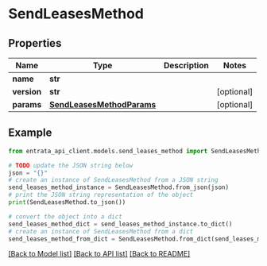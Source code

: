 # SendLeasesMethod


## Properties

Name | Type | Description | Notes
------------ | ------------- | ------------- | -------------
**name** | **str** |  | 
**version** | **str** |  | [optional] 
**params** | [**SendLeasesMethodParams**](SendLeasesMethodParams.md) |  | [optional] 

## Example

```python
from entrata_api_client.models.send_leases_method import SendLeasesMethod

# TODO update the JSON string below
json = "{}"
# create an instance of SendLeasesMethod from a JSON string
send_leases_method_instance = SendLeasesMethod.from_json(json)
# print the JSON string representation of the object
print(SendLeasesMethod.to_json())

# convert the object into a dict
send_leases_method_dict = send_leases_method_instance.to_dict()
# create an instance of SendLeasesMethod from a dict
send_leases_method_from_dict = SendLeasesMethod.from_dict(send_leases_method_dict)
```
[[Back to Model list]](../README.md#documentation-for-models) [[Back to API list]](../README.md#documentation-for-api-endpoints) [[Back to README]](../README.md)


